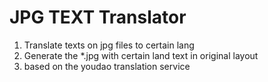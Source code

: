 # JPG TEXT Translator
1. Translate texts on jpg files to certain lang
2. Generate the *.jpg with certain land text in original layout  
3. based on the youdao translation service
